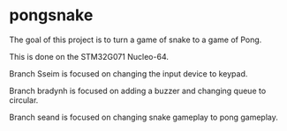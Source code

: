 # pongsnake
The goal of this project is to turn a game of snake to a game of Pong.

This is done on the STM32G071 Nucleo-64.



Branch Sseim is focused on changing the input device to keypad.

Branch bradynh is focused on adding a buzzer and changing queue to circular.

Branch seand is focused on changing snake gameplay to pong gameplay.
